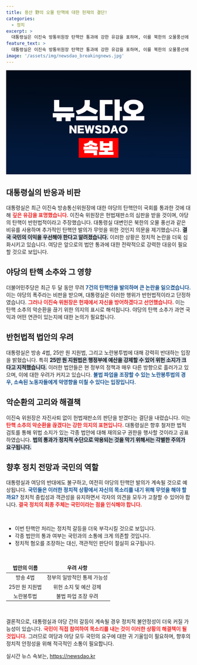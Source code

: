 ```yaml
---
title: 용산 野의 오물 탄핵에 대한 헌재의 결단!
categories:
  - 정치
excerpt: >
  대통령실은 이진숙 방통위원장 탄핵안 통과에 강한 유감을 표하며, 이를 북한의 오물풍선에 비유했다. 야당의 탄핵 폭주에 맞서 이 위원장은 헌법재판소의 판단을 받을 예정이다.
feature_text: >
  대통령실은 이진숙 방통위원장 탄핵안 통과에 강한 유감을 표하며, 이를 북한의 오물풍선에 비유했다. 야당의 탄핵 폭주에 맞서 이 위원장은 헌법재판소의 판단을 받을 예정이다.
image: '/assets/img/newsdao_breakingnews.jpg'
---
```


<p><img src="/assets/img/newsdao_breakingnews.jpg" alt="ontimetimes 속보" /></p>

<h2 data-ke-size="size26">대통령실의 반응과 비판</h2>

<p data-ke-size="size16">대통령실은 최근 이진숙 방송통신위원장에 대한 야당의 탄핵안이 국회를 통과한 것에 대해 <b><span style="color: #ee2323;">깊은 유감을 표명했습니다.</span></b> 이진숙 위원장은 헌법재판소의 심판을 받을 것이며, 야당의 탄핵이 반헌법적이라고 주장했습니다. 대통령실 대변인은 북한의 오물 풍선과 같은 비유를 사용하며 추가적인 탄핵안 발의가 무엇을 위한 것인지 의문을 제기했습니다. <b><span style="background-color: #21538527;">결국 국민의 이익을 우선해야 한다고 알려졌습니다.</span></b> 이러한 상황은 정치적 논란을 더욱 심화시키고 있습니다. 여당은 앞으로의 법안 통과에 대한 전략적으로 강력한 대응이 필요할 것으로 보입니다.</p>

<h2 data-ke-size="size26">야당의 탄핵 소추와 그 영향</h2>

<p data-ke-size="size16">더불어민주당은 최근 두 달 동안 무려 <b><span style="color: #1a5490;">7건의 탄핵안을 발의하며 큰 논란을 일으켰습니다.</span></b> 이는 야당의 폭주라는 비판을 받으며, 대통령실은 이러한 행위가 반헌법적이라고 단정하였습니다. <b><span style="color: #ee2323;">그러나 이진숙 위원장은 헌재에서 자신을 방어하겠다고 선언했습니다.</span></b> 이는 탄핵 소추의 악순환을 끊기 위한 의지의 표시로 해석됩니다. 야당의 탄핵 소추가 과연 국익과 어떤 연관이 있는지에 대한 논의가 필요합니다.</p>

<h2 data-ke-size="size26">반헌법적 법안의 우려</h2>

<p data-ke-size="size16">대통령실은 방송 4법, 25만 원 지원법, 그리고 노란봉투법에 대해 강력히 반대하는 입장을 밝혔습니다. 특히 <b><span style="background-color: #21538527;">25만 원 지원법은 행정부에 예산을 강제할 수 있어 위헌 소지가 크다고 지적했습니다.</span></b> 이러한 법안들은 현 정부의 정책과 매우 다른 방향으로 흘러가고 있으며, 이에 대한 우려가 커지고 있습니다. <b><span style="color: #1a5490;">불법 파업을 조장할 수 있는 노란봉투법의 경우, 소속된 노동자들에게 악영향을 미칠 수 있다는 입장입니다.</span></b></p>

<h2 data-ke-size="size26">악순환의 고리와 해결책</h2>

<p data-ke-size="size16">이진숙 위원장은 자진사퇴 없이 헌법재판소의 판단을 받겠다는 결단을 내렸습니다. 이는 <b><span style="color: #ee2323;">탄핵 소추의 악순환을 끊겠다는 강한 의지의 표현입니다.</span></b> 대통령실은 향후 철저한 법적 검토를 통해 위법 소지가 있는 각종 법안에 대해 재의요구 권한을 행사할 것이라고 공표하였습니다. <b><span style="background-color: #21538527;">법의 통과가 정치적 수단으로 악용되는 것을 막기 위해서는 각별한 주의가 요구됩니다.</span></b></p>

<h2 data-ke-size="size26">향후 정치 전망과 국민의 역할</h2>

<p data-ke-size="size16">대통령실과 여당의 반대에도 불구하고, 여전히 야당의 탄핵안 발의가 계속될 것으로 예상됩니다. <b><span style="color: #1a5490;">국민들은 이러한 정치적 상황에서 자신의 목소리를 내기 위해 무엇을 해야 할까요?</span></b> 정치적 중립성과 객관성을 유지하면서 각자의 의견을 모두가 고찰할 수 있어야 합니다. <b><span style="color: #ee2323;">결국 정치의 최종 주체는 국민이라는 점을 인식해야 합니다.</span></b></p>

<p data-ke-size="size16">&nbsp;</p>

<ul>
  <li>이번 탄핵안 처리는 정치적 갈등을 더욱 부각시킬 것으로 보입니다.</li>
  <li>각종 법안의 통과 여부는 국민과의 소통에 크게 의존할 것입니다.</li>
  <li>정치적 혐오를 조장하는 대신, 객관적인 판단이 절실히 요구됩니다.</li>
</ul>

<p data-ke-size="size16">&nbsp;</p>

<table style="width: 100%;">
  <thead>
    <tr>
      <td style="text-align: center; height: 17px;"><b>법안의 이름</b></td>
      <td style="text-align: center; height: 17px;"><b>우려 사항</b></td>
    </tr>
  </thead>
  <tbody>
    <tr>
      <td style="text-align: center; height: 17px;">방송 4법</td>
      <td style="text-align: center; height: 17px;">정부의 일방적인 통제 가능성</td>
    </tr>
    <tr>
      <td style="text-align: center; height: 17px;">25만 원 지원법</td>
      <td style="text-align: center; height: 17px;">위헌 소지 및 예산 강제</td>
    </tr>
    <tr>
      <td style="text-align: center; height: 17px;">노란봉투법</td>
      <td style="text-align: center; height: 17px;">불법 파업 조장 우려</td>
    </tr>
  </tbody>
</table>

<p data-ke-size="size16">&nbsp;</p>

<p data-ke-size="size16">결론적으로, 대통령실과 야당 간의 갈등이 계속될 경우 정치적 불안정성이 더욱 커질 가능성이 있습니다. <b><span style="color: #ee2323;">국민이 직접 참여하여 목소리를 내는 것이 이러한 상황의 해결책이 될 것입니다.</span></b> 그러므로 여당과 야당 모두 국민의 요구에 대한 귀 기울임이 필요하며, 향후의 정치적 안정성을 위해 적극적인 소통이 필요합니다.</p>
실시간 뉴스 속보는, <a href="https://newsdao.kr" rel="dofollow">https://newsdao.kr</a>


